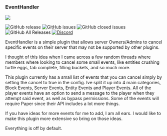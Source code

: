 ### EventHandler
![](https://i.imgur.com/PDozbOS.png)

![GitHub release](https://img.shields.io/github/release/ShaneBeee/EventHandler.svg?style=for-the-badge)
![GitHub issues](https://img.shields.io/github/issues-raw/ShaneBeee/EventHandler.svg?style=for-the-badge)
![GitHub closed issues](https://img.shields.io/github/issues-closed-raw/ShaneBeee/EventHandler.svg?style=for-the-badge)
![GitHub All Releases](https://img.shields.io/github/downloads/ShaneBeee/EventHandler/total.svg?style=for-the-badge)
[![Discord](https://img.shields.io/discord/425192525091831808.svg)](https://discordapp.com/invite/km3UF8Q?style=for-the-badge)


      

EventHandler is a simple plugin that allows server Owners/Admins to cancel specific events on their server that may not be supported by other plugins.

I thought of this idea when I came across a few random threads where members where looking to cancel some small events, like entities crushing turtle eggs, tab complete, filling buckets, and so much more.

This plugin currently has a small list of events that you can cancel simply by setting the cancel to true in the config. Ive split it up into 4 main categories, Block Events, Server Events, Entity Events and Player Events. All of the player events have an option to send a message to the player when they attempt said event, as well as bypass permissions. Some of the events will require Paper since their API includes a lot more things.

If you have ideas for more events for me to add, I am all ears. I would like to make this plugin more extensive so bring on those ideas.

Everything is off by default.
